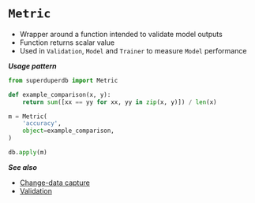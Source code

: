 # `Metric`

- Wrapper around a function intended to validate model outputs
- Function returns scalar value
- Used in `Validation`, `Model` and `Trainer` to measure `Model` performance

***Usage pattern***

```python
from superduperdb import Metric

def example_comparison(x, y):
    return sum([xx == yy for xx, yy in zip(x, y)]) / len(x)

m = Metric(
    'accuracy',
    object=example_comparison,
)

db.apply(m)
```

***See also***

- [Change-data capture](../cluster_mode/change_data_capture)
- [Validation](./validation.md)